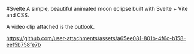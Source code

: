 #Svelte
A simple, beautiful animated moon eclipse built with Svelte + Vite and CSS. 

A video clip attached is the outlook.

https://github.com/user-attachments/assets/a65ee081-801b-4f6c-b158-eef5b758fe7b

